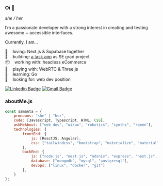 ### Oi 👋

*she / her*<br>

I’m a passionate developer with a strong interest in creating and testing awesome + accessible interfaces.

Currently, I am...

💜 &nbsp;&nbsp; loving: Next.js & Supabase together <br>
🤖 &nbsp;&nbsp; building: [a task app](https://github.com/samantafluture/clever-front) as SE grad project <br>
📦 &nbsp;&nbsp; working with: headless eCommerce <br>
🏀 &nbsp;&nbsp; playing with: WebRTC & Three.js <br>
🚀 &nbsp;&nbsp; learning: Go <br>
🔎 &nbsp;&nbsp; looking for: web dev position <br>

[![Linkedin Badge](https://img.shields.io/badge/-Samanta%20Fluture-6633cc?style=flat-square&logo=Linkedin&logoColor=white&link=https://www.linkedin.com/in/samantafluture/)](https://www.linkedin.com/in/samantafluture/) 
[![Gmail Badge](https://img.shields.io/badge/-samantafluture@gmail.com-6633cc?style=flat-square&logo=Gmail&logoColor=white&link=mailto:samantafluture@gmail.com)](mailto:samantafluture@gmail.com)

### aboutMe.js

```javascript
const samanta = {
    pronouns: "she" | "her",
    code: [Javascript, Typescript, HTML, CSS],
    askMeAbout: ["web dev", "ui/ux", "robotics", "synths", "ramen"],
    technologies: {
        frontEnd: {
            js: [ReactJS, Angular],
            css: ["tailwindcss", "bootstrap", "materialize", "material"]
        },
        backEnd: {
            js: ["node.js", "nest.js", "adonis", "express", "next.js", "graphql"],
            database: ["mongodb", "mysql", "postgresql"],
            devops: ["linux", "docker", "git"]
        },
    }
};
```
